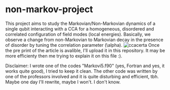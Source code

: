 # non-markov-project
This project aims to study the Markovian/Non-Markovian dynamics of a single qubit interacting with a CCA for a homogeneous, disordered and correlated configuration of field modes (local energies). Basically,
we observe a change from non-Markovian to Markovian decay in the presence of disorder by tuning the correlation parameter (\alpha).
 ![ccacerta](https://github.com/user-attachments/assets/362cfaf5-b1cd-4c3f-ab08-66750ac9fa99)
Once the pre print of the article is avalible, I'll upload it in this repository. It may be more efficienty then me trying to explain it on this file :). 

Disclaimer: I wrote one of the codes "Markovi5.f90" (yes, Fortran and yes, it works quite good), I tried to keep it clean. The other code was written by one of the professors involved and it is quite disturbing and efficient, tbh. Maybe one day I'll rewrite, maybe I won't. I don't know. 
